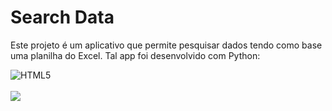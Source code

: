 # Search Data

Este projeto é um aplicativo que permite pesquisar dados tendo como base uma planilha do Excel. Tal app foi desenvolvido com Python:
<div style="display: inline_block" >
    <img align="center" alt="HTML5" src="https://img.shields.io/badge/Python-4B0082?style=for-the-badge&logo=python&logoColor=white" />
</div>
<br>

<img src="\Screenshot_2.png">
